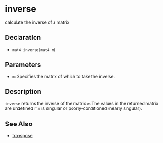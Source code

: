 # inverse

calculate the inverse of a matrix

## Declaration
- ``mat4 inverse(mat4 m)``
## Parameters
- ``m``:  Specifies the matrix of which to take the inverse.
## Description
`inverse` returns the inverse of the matrix _`m`_. The values in the returned matrix are undefined if _`m`_ is singular or poorly-conditioned (nearly singular).
## See Also
- [transpose](./transpose)